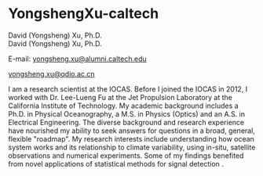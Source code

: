 # YongshengXu-caltech
David (Yongsheng) Xu, Ph.D.  
David (Yongsheng) Xu, Ph.D.

E-mail: yongsheng.xu@alumni.caltech.edu

  yongsheng.xu@qdio.ac.cn

I am a research scientist at the IOCAS. Before I joined the IOCAS in 2012, 
I worked with Dr. Lee-Lueng Fu at the Jet Propulsion Laboratory at the 
California Institute of Technology. My academic background includes a Ph.D. 
in Physical Oceanography, a M.S. in Physics (Optics) and an A.S. in Electrical 
Engineering. The diverse background and research experience have nourished my 
ability to seek answers for questions in a broad, general, flexible "roadmap". 
My research interests include understanding how ocean system works and its 
relationship to climate variability, using in-situ, satellite observations 
and numerical experiments. Some of my findings benefited from novel 
applications of statistical methods for signal detection .
